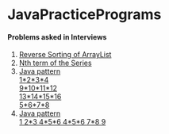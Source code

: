 # JavaPracticePrograms
#### Problems asked in Interviews
1. [Reverse Sorting of ArrayList](https://github.com/Abhi9935/JavaPracticePrograms/blob/master/ArrayListReverseSort.java)
2. [Nth term of the Series](https://github.com/Abhi9935/JavaPracticePrograms/blob/master/nth_term_of_Two_Series_TCS.java)
3. [Java pattern</br> 1\*2\*3\*4</br>9\*10\*11\*12</br>13\*14\*15\*16</br>5\*6\*7\*8](https://github.com/Abhi9935/JavaPracticePrograms/blob/master/pattern.java)
4. [Java pattern</br>  1
 2\*3
 4\*5\*6
 4\*5\*6
 7\*8
 9](https://github.com/Abhi9935/JavaPracticePrograms/blob/master/pattern2.java)
